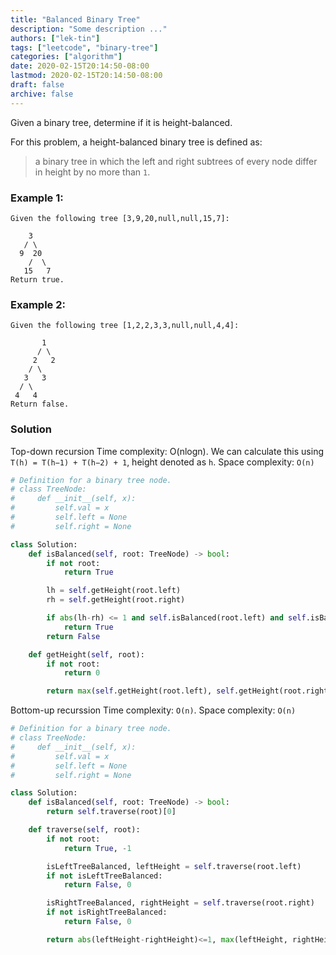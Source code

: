 ```yaml
---
title: "Balanced Binary Tree"
description: "Some description ..."
authors: ["lek-tin"]
tags: ["leetcode", "binary-tree"]
categories: ["algorithm"]
date: 2020-02-15T20:14:50-08:00
lastmod: 2020-02-15T20:14:50-08:00
draft: false
archive: false
---
```

Given a binary tree, determine if it is height-balanced.  

For this problem, a height-balanced binary tree is defined as:  
> a binary tree in which the left and right subtrees of every node differ in height by no more than `1`.  

### Example 1:
```
Given the following tree [3,9,20,null,null,15,7]:

    3
   / \
  9  20
    /  \
   15   7
Return true.
```

### Example 2:
```
Given the following tree [1,2,2,3,3,null,null,4,4]:

       1
      / \
     2   2
    / \
   3   3
  / \
 4   4
Return false.
```

### Solution
Top-down recursion
Time complexity: O(nlogn). We can calculate this using `T(h) = T(h−1) + T(h−2) + 1`, height denoted as `h`.
Space complexity: `O(n)`
```python
# Definition for a binary tree node.
# class TreeNode:
#     def __init__(self, x):
#         self.val = x
#         self.left = None
#         self.right = None

class Solution:
    def isBalanced(self, root: TreeNode) -> bool:
        if not root:
            return True

        lh = self.getHeight(root.left)
        rh = self.getHeight(root.right)

        if abs(lh-rh) <= 1 and self.isBalanced(root.left) and self.isBalanced(root.right):
            return True
        return False

    def getHeight(self, root):
        if not root:
            return 0

        return max(self.getHeight(root.left), self.getHeight(root.right)) + 1
```
Bottom-up recurssion
Time complexity: `O(n)`.
Space complexity: `O(n)`
```python
# Definition for a binary tree node.
# class TreeNode:
#     def __init__(self, x):
#         self.val = x
#         self.left = None
#         self.right = None

class Solution:
    def isBalanced(self, root: TreeNode) -> bool:
        return self.traverse(root)[0]

    def traverse(self, root):
        if not root:
            return True, -1

        isLeftTreeBalanced, leftHeight = self.traverse(root.left)
        if not isLeftTreeBalanced:
            return False, 0

        isRightTreeBalanced, rightHeight = self.traverse(root.right)
        if not isRightTreeBalanced:
            return False, 0

        return abs(leftHeight-rightHeight)<=1, max(leftHeight, rightHeight)+1
```